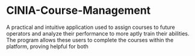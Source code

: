 # CINIA-Course-Management

A practical and intuitive application used to assign courses to future operators and analyze their performance to more aptly train their abilities. The program allows these users to complete the courses within the platform, proving helpful for both 
